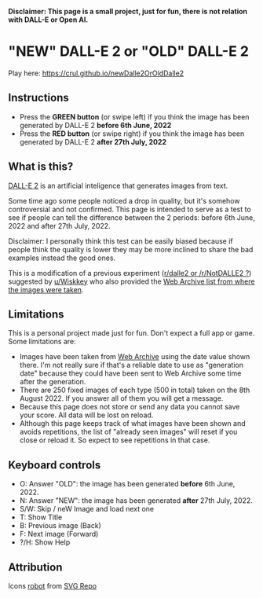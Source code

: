 **Disclaimer: This page is a small project, just for fun, there is not relation with DALL-E or Open AI.**

# "NEW" DALL-E 2 or "OLD" DALL-E 2

Play here: https://crul.github.io/newDalle2OrOldDalle2

## Instructions

- Press the **GREEN button** (or swipe left) if you think the image has been generated by DALL-E 2 **before 6th June, 2022**
- Press the **RED button** (or swipe right) if you think the image has been generated by DALL-E 2 **after 27th July, 2022**

## What is this?

[DALL-E 2](https://en.wikipedia.org/wiki/DALL-E) is an artificial inteligence that generates images from text.

Some time ago some people noticed a drop in quality, but it's somehow controversial and not confirmed. This page is intended to serve as a test to see if people can tell the difference between the 2 periods: before 6th June, 2022 and after 27th July, 2022.

Disclaimer: I personally think this test can be easily biased because if people think the quality is lower they may be more inclined to share the bad examples instead the good ones.

This is a modification of a previous experiment ([r/dalle2 or /r/NotDALLE2 ?](https://crul.github.io/rDalle2OrRNotDalle2/)) suggested by [u/Wiskkey](https://www.reddit.com/r/dalle2/comments/w7k1ly/can_you_tell_the_difference_between_rdalle2_and/ii5rias/) who also provided the [Web Archive list from where the images were taken](https://web.archive.org/web/*/labs.openai.com/s*).

## Limitations

This is a personal project made just for fun. Don't expect a full app or game. Some limitations are:

- Images have been taken from [Web Archive](https://web.archive.org/web/*/labs.openai.com/s*) using the date value shown there. I'm not really sure if that's a reliable date to use as "generation date" because they could have been sent to Web Archive some time after the generation.
- There are 250 fixed images of each type (500 in total) taken on the 8th August 2022. If you answer all of them you will get a message.
- Because this page does not store or send any data you cannot save your score. All data will be lost on reload.
- Although this page keeps track of what images have been shown and avoids repetitions, the list of "already seen images" will reset if you close or reload it. So expect to see repetitions in that case.

## Keyboard controls

- O: Answer "OLD": the image has been generated **before** 6th June, 2022.
- N: Answer "NEW": the image has been generated **after** 27th July, 2022.
- S/W: Skip / neW Image and load next one
- T: Show Title
- B: Previous image (Back)
- F: Next image (Forward)
- ?/H: Show Help

## Attribution

Icons [robot](https://www.svgrepo.com/svg/18606/robot) from [SVG Repo](https://www.svgrepo.com)

